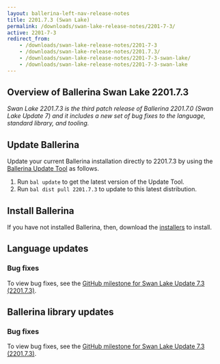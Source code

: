 ```yaml
---
layout: ballerina-left-nav-release-notes
title: 2201.7.3 (Swan Lake) 
permalink: /downloads/swan-lake-release-notes/2201-7-3/
active: 2201-7-3
redirect_from: 
    - /downloads/swan-lake-release-notes/2201-7-3
    - /downloads/swan-lake-release-notes/2201.7.3/
    - /downloads/swan-lake-release-notes/2201-7-3-swan-lake/
    - /downloads/swan-lake-release-notes/2201-7-3-swan-lake
---
```


## Overview of Ballerina Swan Lake 2201.7.3

<em>Swan Lake 2201.7.3 is the third patch release of Ballerina 2201.7.0 (Swan Lake Update 7) and it includes a new set of bug fixes to the language, standard library, and tooling.</em>

## Update Ballerina

Update your current Ballerina installation directly to 2201.7.3 by using the [Ballerina Update Tool](/learn/update-tool/) as follows.

1. Run `bal update` to get the latest version of the Update Tool.
2. Run `bal dist pull 2201.7.3` to update to this latest distribution.

## Install Ballerina

If you have not installed Ballerina, then, download the [installers](/downloads/#swanlake) to install.

## Language updates

### Bug fixes

To view bug fixes, see the [GitHub milestone for Swan Lake Update 7.3 (2201.7.3)](https://github.com/ballerina-platform/ballerina-lang/issues?q=is%3Aissue+label%3AType%2FBug+is%3Aclosed+milestone%3A2201.7.3).

## Ballerina library updates

### Bug fixes

To view bug fixes, see the [GitHub milestone for Swan Lake Update 7.3 (2201.7.3)](https://github.com/ballerina-platform/ballerina-standard-library/issues?q=is%3Aissue+label%3AType%2FBug+is%3Aclosed+milestone%3A2201.7.3).
